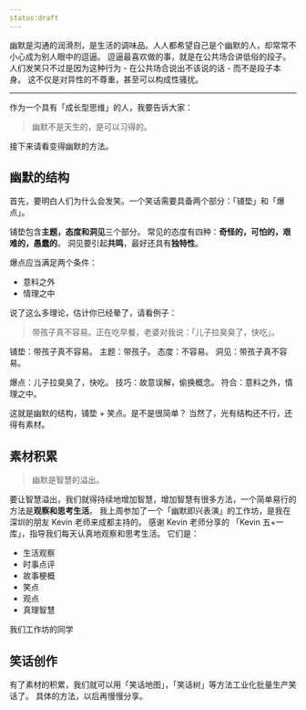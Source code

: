 ```yaml
---
status:draft
---
```

幽默是沟通的润滑剂，是生活的调味品。人人都希望自己是个幽默的人，却常常不小心成为别人眼中的逗逼。
逗逼最喜欢做的事，就是在公共场合讲低俗的段子。
人们发笑只不过是因为这种行为 - 在公共场合说出不该说的话 - 而不是段子本身。
这不仅是对异性的不尊重，甚至可以构成性骚扰。


---
作为一个具有「成长型思维」的人，我要告诉大家：
>幽默不是天生的，是可以习得的。

接下来请看变得幽默的方法。
## 幽默的结构
首先，要明白人们为什么会发笑。一个笑话需要具备两个部分：「铺垫」和「爆点」。

铺垫包含**主题，态度和洞见**三个部分。
常见的态度有四种：**奇怪的，可怕的，艰难的，愚蠢的**。
洞见要引起**共鸣**，最好还具有**独特性**。

爆点应当满足两个条件：
* 意料之外
* 情理之中

说了这么多理论，估计你已经晕了，请看例子：
>带孩子真不容易。正在吃早餐，老婆对我说：「儿子拉臭臭了，快吃」。

铺垫：带孩子真不容易。
主题：带孩子。
态度：不容易。
洞见：带孩子真不容易。

爆点：儿子拉臭臭了，快吃。
技巧：故意误解，偷换概念。
符合：意料之外，情理之中。

这就是幽默的结构，铺垫 + 笑点。是不是很简单？
当然了，光有结构还不行，还得有素材。
## 素材积累
>幽默是智慧的溢出。

要让智慧溢出，我们就得持续地增加智慧，增加智慧有很多方法，一个简单易行的方法是**观察和思考生活**。
我上周参加了一个「幽默即兴表演」的工作坊，是我在深圳的朋友 Kevin 老师来成都主持的。
感谢 Kevin 老师分享的 「Kevin 五+一库」，指导我们每天认真地观察和思考生活。
它们是：
* 生活观察
* 时事点评
* 故事梗概
* 笑点
* 观点
* 真理智慧

我们工作坊的同学

## 笑话创作
有了素材的积累，我们就可以用「笑话地图」，「笑话树」等方法工业化批量生产笑话了。
具体的方法，以后再慢慢分享。